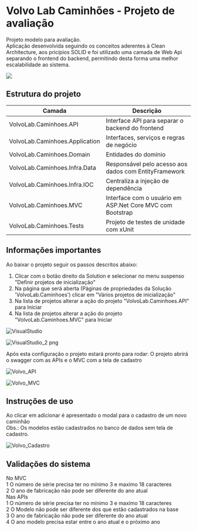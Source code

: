 

# Volvo Lab Caminhões - Projeto de avaliação

Projeto modelo para avaliação.<br>
Aplicação desenvolvida seguindo os conceitos aderentes à Clean Architecture, aos pricípios SOLID e foi utilizado uma camada de Web Api separando o frontend do backend, permitindo desta forma uma melhor escalabilidade ao sistema.   

![](img/eshop-webmvc-app-screenshot.png)

## Estrutura do projeto

| Camada | Descrição 
| ------------- | ------------- |
| VolvoLab.Caminhoes.API | Interface API para separar o backend do frontend  |
| VolvoLab.Caminhoes.Application | Interfaces, serviços e regras de negócio |
| VolvoLab.Caminhoes.Domain | Entidades do domínio  |
| VolvoLab.Caminhoes.Infra.Data | Responsável pelo acesso aos dados com EntityFramework |
| VolvoLab.Caminhoes.Infra.IOC | Centraliza a injeção de dependência  |
| VolvoLab.Caminhoes.MVC | Interface com o usuário em ASP.Net Core MVC com Bootstrap  |
| VolvoLab.Caminhoes.Tests |  Projeto de testes de unidade com xUnit |

## Informações importantes

Ao baixar o projeto seguir os passos descritos abaixo:
1. Clicar com o botão direito da Solution e selecionar no menu suspenso "Definir projetos de inicialização"
2. Na página que será aberta (Páginas de propriedades da Solução 'VolvoLab.Caminhoes') clicar em "Vários projetos de inicialização"
3. Na lista de projetos alterar a ação do projeto "VolvoLab.Caminhoes.API" para Iniciar
4. Na lista de projetos alterar a ação do projeto "VolvoLab.Caminhoes.MVC" para Iniciar

![VisualStudio](https://user-images.githubusercontent.com/9287336/126923709-6729c5e9-abbe-41fd-b48d-a3a4ddaafbfc.png)


![VisualStudio_2 png](https://user-images.githubusercontent.com/9287336/126923719-b00724e1-3f9b-43c7-b2ae-cae399a674f3.jpg)


Após esta configuração o projeto estará pronto para rodar:
O projeto abrirá o swagger com as APIs e o MVC com a tela de cadastro

![Volvo_API](https://user-images.githubusercontent.com/9287336/126924076-81a14eee-316a-4bfd-87b5-040caa5c4fcb.jpg)


![Volvo_MVC](https://user-images.githubusercontent.com/9287336/126924090-0dba37e1-1eaa-42fb-b05f-d3a3b674290f.jpg)


## Instruções de uso
Ao clicar em adicionar é apresentado o modal para o cadastro de um novo caminhão<br>
Obs.: Os modelos estão cadastrados no banco de dados sem tela de cadastro.<br>

![Volvo_Cadastro](https://user-images.githubusercontent.com/9287336/126924145-462d222c-1192-49b5-87fc-a0b407e1d2b1.jpg)

## Validações do sistema
No MVC<br>
   1 O número de série precisa ter no mínimo 3 e maxímo 18 caracteres<br>
   2 O ano de fabricação não pode ser diferente do ano atual<br>
Nas APIs<br>
   1 O número de série precisa ter no mínimo 3 e maxímo 18 caracteres<br>
   2 O Modelo não pode ser diferente dos que estão cadastrados na base<br>
   3 O ano de fabricação não pode ser diferente do ano atual <br>
   4 O ano modelo precisa estar entre o ano atual e o próximo ano
   
   
   








